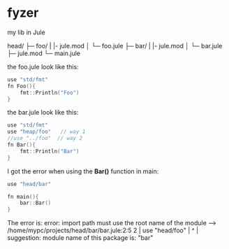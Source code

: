 # fyzer
my lib in Jule


head/
├─ foo/
|  |- jule.mod
│  └─ foo.jule
├─ bar/
|  |- jule.mod
│  └─ bar.jule
├─ jule.mod
└─ main.jule

the foo.jule look like this:
```c++
use "std/fmt"
fn Foo(){
    fmt::Println("Foo")
}
```

the bar.jule look like this:
```c++
use "std/fmt"
use "heap/foo"   // way 1
//use "../foo"  // way 2
fn Bar(){
    fmt::Println("Bar")
}
```
I got the error when using the **Bar()** function in main:
```c++
use "head/bar"

fn main(){
    bar::Bar()
}
```
The error is:
error: import path must use the root name of the module
--> /home/mypc/projects/head/bar/bar.jule:2:5
2 | use "head/foo"
|     ^
| suggestion: module name of this package is: "bar"